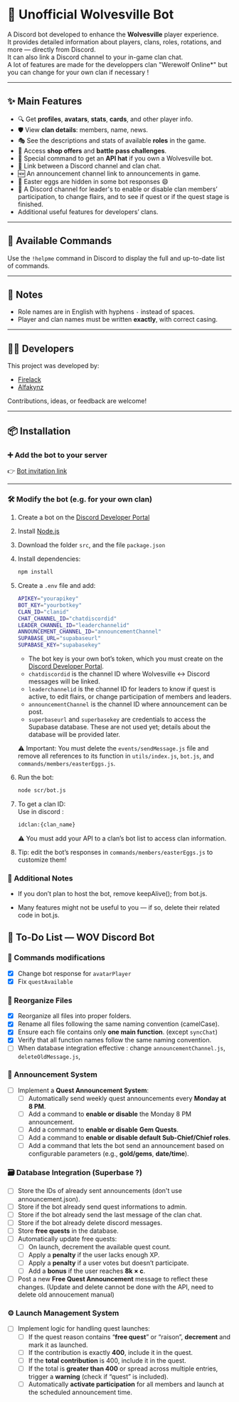 # 🤖 Unofficial Wolvesville Bot

A Discord bot developed to enhance the **Wolvesville** player experience.  
It provides detailed information about players, clans, roles, rotations, and more — directly from Discord.  
It can also link a Discord channel to your in-game clan chat. \
A lot of features are made for the developpers clan "WerewoIf OnIine*" but you can change for your own clan if necessary !

---

## ✨ Main Features

- 🔍 Get **profiles**, **avatars**, **stats**, **cards**, and other player info.  
- 🛡️ View **clan details**: members, name, news.  
- 🎭 See the descriptions and stats of available **roles** in the game.  
- 🛒 Access **shop offers** and **battle pass challenges**.  
- 🎁 Special command to get an **API hat** if you own a Wolvesville bot.  
- 📧 Link between a Discord channel and clan chat.
- 🆕 An announcement channel link to announcements in game.
- 🎉 Easter eggs are hidden in some bot responses 😄  
- 📰 A Discord channel for leader's to enable or disable clan members’ participation, to change flairs, and to see if quest or if the quest stage is finished.  
- Additional useful features for developers’ clans.  

---

## 🧠 Available Commands

Use the `!helpme` command in Discord to display the full and up-to-date list of commands.

---

## 📌 Notes

- Role names are in English with hyphens `-` instead of spaces.  
- Player and clan names must be written **exactly**, with correct casing.  

---

## 👨‍💻 Developers

This project was developed by:  

- [Firelack](https://github.com/Firelack)  
- [Alfakynz](https://github.com/Alfakynz)  

Contributions, ideas, or feedback are welcome!  

---

## 📦 Installation

### ➕ Add the bot to your server

👉 [Bot invitation link](https://discord.com/oauth2/authorize?client_id=1165928098219433995&permissions=141312&integration_type=0&scope=bot)  

---

### 🛠 Modify the bot (e.g. for your own clan)

1. Create a bot on the [Discord Developer Portal](https://discord.com/developers/applications)  
2. Install [Node.js](https://nodejs.org/)  
3. Download the folder `src`, and the file `package.json`
4. Install dependencies:

   ```bash
   npm install
   ```

5. Create a `.env` file and add:

   ```bash
   APIKEY="yourapikey"
   BOT_KEY="yourbotkey"
   CLAN_ID="clanid"
   CHAT_CHANNEL_ID="chatdiscordid"
   LEADER_CHANNEL_ID="leaderchannelid"
   ANNOUNCEMENT_CHANNEL_ID="announcementChannel"
   SUPABASE_URL="supabaseurl"
   SUPABASE_KEY="supabasekey"
   ```

   - The bot key is your own bot’s token, which you must create on the [Discord Developer Portal](https://discord.com/developers/applications).  
   - `chatdiscordid` is the channel ID where Wolvesville ↔ Discord messages will be linked.  
   - `leaderchannelid` is the channel ID for leaders to know if quest is active, to edit flairs, or change participation of members and leaders.  
   - `announcementChannel` is the channel ID where announcement can be post.  
   - `superbaseurl` and `superbasekey` are credentials to access the Supabase database. These are not used yet; details about the database will be provided later.

   ⚠️ Important: You must delete the `events/sendMessage.js` file and remove all references to its function in `utils/index.js`, `bot.js`, and `commands/members/easterEggs.js`.  

6. Run the bot:  

   ```bash
   node scr/bot.js
   ```

7. To get a clan ID:\
   Use in discord :

   ```bash
   idclan:{clan_name}
   ```

   ⚠️ You must add your API to a clan’s bot list to access clan information.
8. Tip: edit the bot’s responses in `commands/members/easterEggs.js` to customize them!

### 🚨 Additional Notes

- If you don’t plan to host the bot, remove keepAlive(); from bot.js.

- Many features might not be useful to you — if so, delete their related code in bot.js.

## 🧩 To-Do List — WOV Discord Bot

### 📁 Commands modifications

- [x] Change bot response for `avatarPlayer`
- [x] Fix `questAvailable`

### 📁 Reorganize Files

- [x] Reorganize all files into proper folders.
- [x] Rename all files following the same naming convention (camelCase).
- [x] Ensure each file contains only **one main function**. (except `syncChat`)
- [x] Verify that all function names follow the same naming convention.
- [ ] When database integration effective : change `announcementChannel.js`, `deleteOldMessage.js`,
  
### 📢 Announcement System

- [ ] Implement a **Quest Announcement System**:
  - [ ] Automatically send weekly quest announcements every **Monday at 8 PM**.  
  - [ ] Add a command to **enable or disable** the Monday 8 PM announcement.  
  - [ ] Add a command to **enable or disable** **Gem Quests**.  
  - [ ] Add a command to **enable or disable default Sub-Chief/Chief roles**.  
  - [ ] Add a command that lets the bot send an announcement based on configurable parameters (e.g., **gold/gems**, **date/time**).  

### 🗃️ Database Integration (Superbase ?)

- [ ] Store the IDs of already sent announcements (don't use announcement.json).  
- [ ] Store if the bot already send quest informations to admin.
- [ ] Store if the bot already send the last message of the clan chat.
- [ ] Store if the bot already delete discord messages.
- [ ] Store **free quests** in the database.  
- [ ] Automatically update free quests:
  - [ ] On launch, decrement the available quest count.  
  - [ ] Apply a **penalty** if the user lacks enough XP.  
  - [ ] Apply a **penalty** if a user votes but doesn’t participate.  
  - [ ] Add a **bonus** if the user reaches **8k × c**.  
- [ ] Post a new **Free Quest Announcement** message to reflect these changes. (Update and delete cannot be done with the API, need to delete old annoucement manual)  

### ⚙️ Launch Management System

- [ ] Implement logic for handling quest launches:
  - [ ] If the quest reason contains “**free quest**” or “raison”, **decrement** and mark it as launched.  
  - [ ] If the contribution is exactly **400**, include it in the quest.  
  - [ ] If the **total contribution** is 400, include it in the quest.  
  - [ ] If the total is **greater than 400** or spread across multiple entries, trigger a **warning** (check if “quest” is included).  
  - [ ] Automatically **activate participation** for all members and launch at the scheduled announcement time.  
